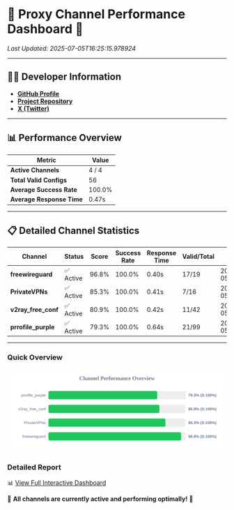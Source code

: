 # 🌟 Proxy Channel Performance Dashboard 🌟

_Last Updated: 2025-07-05T16:25:15.978924_

---

## 👩‍💻 Developer Information

- **[GitHub Profile](https://github.com/4n0nymou3)**  
- **[Project Repository](https://github.com/4n0nymou3/multi-proxy-config-fetcher)**  
- **[X (Twitter)](https://x.com/4n0nymou3)**  

---

## 📊 Performance Overview

| Metric                | Value       |
|-----------------------|-------------|
| **Active Channels**   | 4 / 4       |
| **Total Valid Configs** | 56          |
| **Average Success Rate** | 100.0%      |
| **Average Response Time** | 0.47s       |

---

## 📋 Detailed Channel Statistics

| Channel          | Status     | Score  | Success Rate | Response Time | Valid/Total | Last Success               |
|------------------|------------|--------|--------------|---------------|-------------|----------------------------|
| **freewireguard**  | ✅ Active  | 96.8%  | 100.0% | 0.40s         | 17/19       | 2025-07-05T16:25:15.977266 |
| **PrivateVPNs**  | ✅ Active  | 85.3%  | 100.0% | 0.41s         | 7/16       | 2025-07-05T16:25:15.547100 |
| **v2ray_free_conf**  | ✅ Active  | 80.9%  | 100.0% | 0.42s         | 11/42       | 2025-07-05T16:25:15.104777 |
| **prrofile_purple**  | ✅ Active  | 79.3%  | 100.0% | 0.64s         | 21/99       | 2025-07-05T16:25:14.646800 |

---

### Quick Overview
<div align="center">
  <a href="https://raw.githubusercontent.com/nullluser/NullRepo/refs/heads/main/assets/channel_stats_chart.svg">
    <img src="https://raw.githubusercontent.com/nullluser/NullRepo/refs/heads/main/assets/channel_stats_chart.svg" alt="Source Performance Statistics" width="800">
  </a>
</div>

### Detailed Report
📊 [View Full Interactive Dashboard](https://htmlpreview.github.io/?https://github.com/nullluser/NullRepo/blob/main/assets/performance_report.html)

🎉 **All channels are currently active and performing optimally!** 🎉
